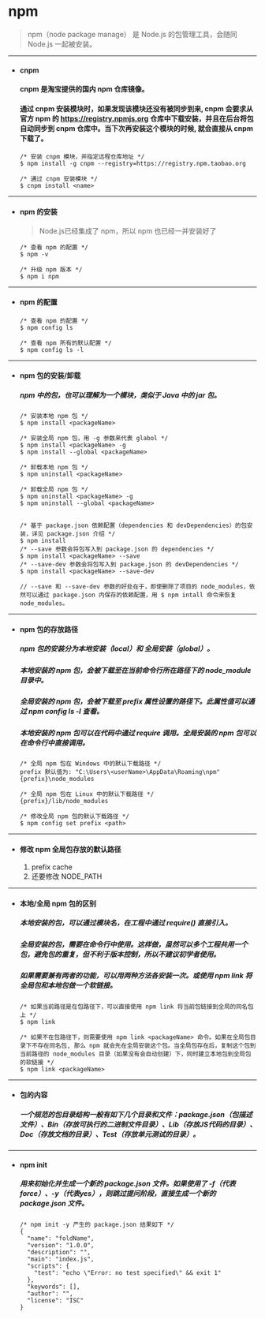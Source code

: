 # npm
> npm（node package manage） 是 Node.js 的包管理工具，会随同 Node.js 一起被安装。



---
- #### cnpm
  #### cnpm 是淘宝提供的国内 npm 仓库镜像。
  #### 通过 cnpm 安装模块时，如果发现该模块还没有被同步到来, cnpm 会要求从官方 npm 的 https://registry.npmjs.org 仓库中下载安装，并且在后台将包自动同步到 cnpm 仓库中。当下次再安装这个模块的时候, 就会直接从 cnpm 下载了。
  ``` node
  /* 安装 cnpm 模块，并指定远程仓库地址 */
  $ npm install -g cnpm --registry=https://registry.npm.taobao.org

  /* 通过 cnpm 安装模块 */
  $ cnpm install <name>
  ```


---
- #### npm 的安装
  > Node.js已经集成了 npm，所以 npm 也已经一并安装好了
  ```
  /* 查看 npm 的配置 */
  $ npm -v     

  /* 升级 npm 版本 */
  $ npm i npm     
  ```



---
- #### npm 的配置
  ```
  /* 查看 npm 的配置 */
  $ npm config ls      

  /* 查看 npm 所有的默认配置 */
  $ npm config ls -l      
  ```





---
- #### npm 包的安装/卸载
  ##### npm 中的包，也可以理解为一个模块，类似于 Java 中的 jar 包。
  ```
  /* 安装本地 npm 包 */
  $ npm install <packageName>

  /* 安装全局 npm 包，用 -g 参数来代表 glabol */
  $ npm install <packageName> -g
  $ npm install --global <packageName>

  /* 卸载本地 npm 包 */
  $ npm uninstall <packageName>

  /* 卸载全局 npm 包 */
  $ npm uninstall <packageName> -g
  $ npm uninstall --global <packageName>


  /* 基于 package.json 依赖配置（dependencies 和 devDependencies）的包安装，详见 package.json 介绍 */
  $ npm install
  /* --save 参数会将包写入到 package.json 的 dependencies */
  $ npm install <packageName> --save
  /* --save-dev 参数会将包写入到 package.json 的 devDependencies */
  $ npm install <packageName> --save-dev

  // --save 和 --save-dev 参数的好处在于，即使删除了项目的 node_modules，依然可以通过 package.json 内保存的依赖配置，用 $ npm intall 命令来恢复 node_modules。
  ```




---
- #### npm 包的存放路径
  ##### npm 包的安装分为本地安装（local）和 全局安装（global）。
  ##### 本地安装的 npm 包，会被下载至在当前命令行所在路径下的 node_module 目录中。
  ##### 全局安装的 npm 包，会被下载至 prefix 属性设置的路径下。此属性值可以通过 npm config ls -l 查看。
  ##### 本地安装的 npm 包可以在代码中通过 require 调用。全局安装的 npm 包可以在命令行中直接调用。
  ```
  /* 全局 npm 包在 Windows 中的默认下载路径 */
  prefix 默认值为: "C:\Users\<userName>\AppData\Roaming\npm"
  {prefix}\node_modules

  /* 全局 npm 包在 Linux 中的默认下载路径 */
  {prefix}/lib/node_modules

  /* 修改全局 npm 包的默认下载路径 */
  $ npm config set prefix <path>
  ```







---
- #### 修改 npm 全局包存放的默认路径
  1. prefix   cache
  2. 还要修改 NODE_PATH







---
- #### 本地/全局 npm 包的区别
  ##### 本地安装的包，可以通过模块名，在工程中通过 require() 直接引入。
  ##### 全局安装的包，需要在命令行中使用。这样做，虽然可以多个工程共用一个包，避免包的重复，但不利于版本控制，所以不建议初学者使用。
  ##### 如果需要兼有两者的功能，可以用两种方法各安装一次。或使用 npm link 将全局包和本地包做一个软链接。
  ```Node
  /* 如果当前路径是在包路径下，可以直接使用 npm link 将当前包链接到全局的同名包上 */
  $ npm link

  /* 如果不在包路径下，则需要使用 npm link <packageName> 命令。如果在全局包目录下不存在同名包, 那么 npm 就会先在全局安装这个包。当全局包存在后，复制这个包到当前路径的 node_modules 目录（如果没有会自动创建）下，同时建立本地包到全局包的软链接 */
  $ npm link <packageName>
  ```




---
- #### 包的内容
  ##### 一个规范的包目录结构一般有如下几个目录和文件：package.json（包描述文件）、Bin（存放可执行的二进制文件目录）、Lib（存放JS代码的目录）、Doc（存放文档的目录）、Test（存放单元测试的目录）。





---
- #### npm init
  ##### 用来初始化并生成一个新的 package.json 文件。如果使用了 -f（代表force）、-y（代表yes），则跳过提问阶段，直接生成一个新的 package.json 文件。
  ```Node
  /* npm init -y 产生的 package.json 结果如下 */
  {
    "name": "foldName",
    "version": "1.0.0",
    "description": "",
    "main": "index.js",
    "scripts": {
      "test": "echo \"Error: no test specified\" && exit 1"
    },
    "keywords": [],
    "author": "",
    "license": "ISC"
  }
  ```
